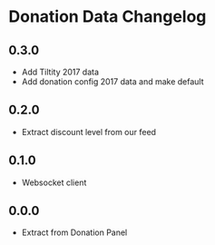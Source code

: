 # Donation Data Changelog

## 0.3.0

- Add Tiltity 2017 data
- Add donation config 2017 data and make default

## 0.2.0

- Extract discount level from our feed

## 0.1.0

- Websocket client

## 0.0.0

- Extract from Donation Panel
